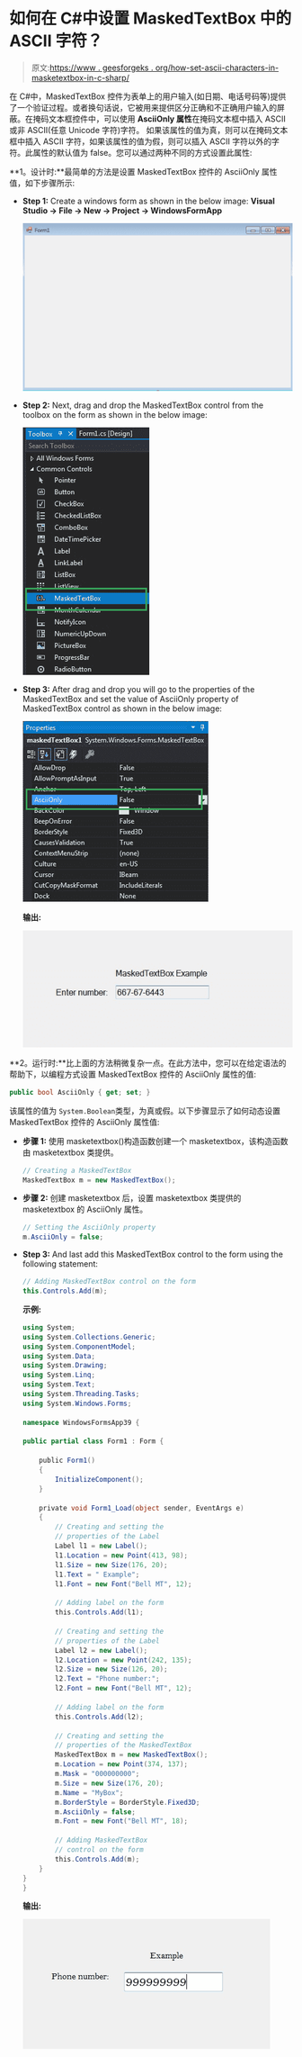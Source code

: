 # 如何在 C#中设置 MaskedTextBox 中的 ASCII 字符？

> 原文:[https://www . geesforgeks . org/how-set-ascii-characters-in-masketextbox-in-c-sharp/](https://www.geeksforgeeks.org/how-to-set-ascii-characters-in-maskedtextbox-in-c-sharp/)

在 C#中，MaskedTextBox 控件为表单上的用户输入(如日期、电话号码等)提供了一个验证过程。或者换句话说，它被用来提供区分正确和不正确用户输入的屏蔽。在掩码文本框控件中，可以使用 **AsciiOnly 属性**在掩码文本框中插入 ASCII 或非 ASCII(任意 Unicode 字符)字符。
如果该属性的值为真，则可以在掩码文本框中插入 ASCII 字符，如果该属性的值为假，则可以插入 ASCII 字符以外的字符。此属性的默认值为 false。您可以通过两种不同的方式设置此属性:

**1。设计时:**最简单的方法是设置 MaskedTextBox 控件的 AsciiOnly 属性值，如下步骤所示:

*   **Step 1:** Create a windows form as shown in the below image:
    **Visual Studio -> File -> New -> Project -> WindowsFormApp**

    ![](img/de9202f1f4646167e60ea580d67273d9.png)

*   **Step 2:** Next, drag and drop the MaskedTextBox control from the toolbox on the form as shown in the below image:

    ![](img/696b640abfbffd1882d7239ad47f0669.png)

*   **Step 3:** After drag and drop you will go to the properties of the MaskedTextBox and set the value of AsciiOnly property of MaskedTextBox control as shown in the below image:

    ![](img/81b96ded953449b9319d287b78e8478f.png)

    **输出:**

    ![](img/6637714f7564399dfa1772739f4cdf64.png)

**2。运行时:**比上面的方法稍微复杂一点。在此方法中，您可以在给定语法的帮助下，以编程方式设置 MaskedTextBox 控件的 AsciiOnly 属性的值:

```cs
public bool AsciiOnly { get; set; }
```

该属性的值为 `System.Boolean`类型，为真或假。以下步骤显示了如何动态设置 MaskedTextBox 控件的 AsciiOnly 属性值:

*   **步骤 1:** 使用 masketextbox()构造函数创建一个 masketextbox，该构造函数由 masketextbox 类提供。

    ```cs
    // Creating a MaskedTextBox
    MaskedTextBox m = new MaskedTextBox();

    ```

*   **步骤 2:** 创建 masketextbox 后，设置 masketextbox 类提供的 masketextbox 的 AsciiOnly 属性。

    ```cs
    // Setting the AsciiOnly property
    m.AsciiOnly = false;

    ```

*   **Step 3:** And last add this MaskedTextBox control to the form using the following statement:

    ```cs
    // Adding MaskedTextBox control on the form
    this.Controls.Add(m);

    ```

    **示例:**

    ```cs
    using System;
    using System.Collections.Generic;
    using System.ComponentModel;
    using System.Data;
    using System.Drawing;
    using System.Linq;
    using System.Text;
    using System.Threading.Tasks;
    using System.Windows.Forms;

    namespace WindowsFormsApp39 {

    public partial class Form1 : Form {

        public Form1()
        {
            InitializeComponent();
        }

        private void Form1_Load(object sender, EventArgs e)
        {
            // Creating and setting the 
            // properties of the Label
            Label l1 = new Label();
            l1.Location = new Point(413, 98);
            l1.Size = new Size(176, 20);
            l1.Text = " Example";
            l1.Font = new Font("Bell MT", 12);

            // Adding label on the form
            this.Controls.Add(l1);

            // Creating and setting the 
            // properties of the Label
            Label l2 = new Label();
            l2.Location = new Point(242, 135);
            l2.Size = new Size(126, 20);
            l2.Text = "Phone number:";
            l2.Font = new Font("Bell MT", 12);

            // Adding label on the form
            this.Controls.Add(l2);

            // Creating and setting the 
            // properties of the MaskedTextBox
            MaskedTextBox m = new MaskedTextBox();
            m.Location = new Point(374, 137);
            m.Mask = "000000000";
            m.Size = new Size(176, 20);
            m.Name = "MyBox";
            m.BorderStyle = BorderStyle.Fixed3D;
            m.AsciiOnly = false;
            m.Font = new Font("Bell MT", 18);

            // Adding MaskedTextBox 
            // control on the form
            this.Controls.Add(m);
        }
    }
    }
    ```

    **输出:**

    ![](img/fdf73269ab0bda654adccc71cba790b3.png)